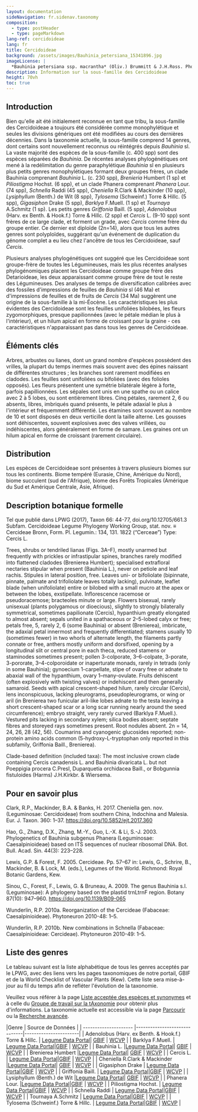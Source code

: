 ```yaml
---
layout: documentation
sideNavigation: fr.sidenav.taxonomy
composition:
  - type: postHeader
  - type: pageMarkdown
lang-ref: cercidoideae
lang: fr 
title: Cercidoideae
background: /assets/images/Bauhinia_petersiana_15341896.jpg
imageLicense: |
  *Bauhinia petersiana ssp. macrantha* (Oliv.) Brummitt & J.H.Ross. Photo by Ryan van Huyssteen via [iNaturalist](https://www.gbif.org/occurrence/1838329045)
description: Information sur la sous-famille des Cercidoideae
height: 70vh
toc: true
---
```


## Introduction
Bien qu'elle ait été initialement reconnue en tant que tribu, la sous-famille des Cercidoideae a toujours été considérée comme monophylétique et seules les divisions génériques ont été modifiées au cours des dernières décennies. Dans la taxonomie actuelle, la sous-famille comprend 14 genres, dont certains sont nouvellement reconnus ou réintégrés depuis *Bauhinia* sl. La vaste majorité des espèces de la sous-famille (c. 400 spp) sont des espèces séparées de *Bauhinia*. De récentes analyses phylogénétiques ont mené à la redélimitation du genre paraphylétique *Bauhinia* sl en plusieurs plus petits genres monophylétiques formant deux groupes frères, un clade Bauhinia comprenant *Bauhinia* L. (c. 230 spp), *Brenieria* Humbert (1 sp) et *Piliostigma* Hochst. (6 spp), et un clade Phanera comprenant *Phanera* Lour. (74 spp), *Schnella* Raddi (45 spp), *Cheniella* R.Clark & Mackinder (10 spp), *Lysiphyllum* (Benth.) de Wit (8 spp), *Tylosema* (Schweinf.) Torre & Hillc. (5 spp), *Gigasiphon* Drake (5 spp), *Barklya* F.Muell. (1 sp) et *Tournaya* A.Schmitz (1 sp). Les petits genres *Griffonia* Baill. (5 spp), *Adenolobus* (Harv. ex Benth. & Hook.f.) Torre & Hillc. (2 spp) et *Cercis* L. (9-10 spp) sont frères de ce large clade, et forment un grade, avec *Cercis* comme frère du groupe entier. Ce dernier est diploïde (2n=14), alors que tous les autres genres sont polyploïdes, suggérant qu'un événement de duplication du génome complet a eu lieu chez l'ancêtre de tous les Cercidoideae, sauf *Cercis*.

Plusieurs analyses phylogénétiques ont suggéré que les Cercidoideae sont groupe-frère de toutes les Légumineuses, mais les plus récentes analyses phylogénomiques placent les Cercidoideae comme groupe frère des Detarioideae, les deux apparaissant comme groupe frère de tout le reste des Légumineuses. Des analyses de temps de diversification calibrées avec des fossiles d'impressions de feuilles de *Bauhinia* sl (46 Ma) et d'impressions de feuilles et de fruits de *Cercis* (34 Ma) suggèrent une origine de la sous-famille à la mi-Éocène. Les caractéristiques les plus évidentes des Cercidoideae sont les feuilles unifoliées bilobées, les fleurs zygomorphiques, presque papilionnées (avec le pétale médian le plus à l'intérieur), et un hilum apical en forme de croissant pour la graine - ces caractéristiques n'apparaissant pas dans tous les genres de Cercidoideae.

## Éléments clés
Arbres, arbustes ou lianes, dont un grand nombre d'espèces possèdent des vrilles, la plupart du temps inermes mais souvent avec des épines naissant de différentes structures ; les branches sont rarement modifiées en cladodes. Les feuilles sont unifoliées ou bifoliées (avec des folioles opposés). Les fleurs présentent une symétrie bilatérale légère à forte, parfois papillionnées. Les sépales sont unis en une spathe ou un calice avec 2 à 5 lobes, ou sont entièrement libres. Cinq pétales, rarement 2, 6 ou absents, libres, imbriqués quand présents, le pétale adaxial le plus à l'intérieur et fréquemment différentié. Les étamines sont souvent au nombre de 10 et sont disposés en deux verticille dont la taille alterne. Les gousses sont déhiscentes, souvent explosives avec des valves vrillées, ou indéhiscentes, alors généralement en forme de samare. Les graines ont un hilum apical en forme de croissant (rarement circulaire).

## Distribution
Les espèces de Cercidoideae sont présentes à travers plusieurs biomes sur tous les continents. Biome tempéré (Eurasie, Chine, Amérique du Nord), biome succulent (sud de l'Afrique), biome des Forêts Tropicales (Amérique du Sud et Amérique Centrale, Asie, Afrique).

## Description botanique formelle
Tel que publié dans LPWG (2017), Taxon 66: 44-77, doi.org/10.12705/661.3
Subfam. Cercidoideae Legume Phylogeny Working Group, stat. nov. ≡ Cercideae Bronn, Form. Pl. Legumin.: 134, 131. 1822 (“Cerceae”)
Type: Cercis L.

Trees, shrubs or tendriled lianas (Figs. 3A–F), mostly unarmed but frequently with prickles or infrastipular spines, branches rarely modified into flattened cladodes (Brenierea Humbert); specialised extrafloral nectaries stipular when present (Bauhinia L.), never on petiole and leaf rachis. Stipules in lateral position, free. Leaves uni- or bifoliolate (bipinnate, pinnate, palmate and trifoliolate leaves totally lacking), pulvinate, leaflet blade (when unifoliolate) entire or bilobed with a small mucro at the apex or between the lobes, exstipellate.
Inflorescence racemose or pseudoracemose; bracteoles minute or large. Flowers bisexual, rarely unisexual (plants polygamous or dioecious), slightly to strongly bilaterally symmetrical, sometimes papilionate (Cercis), hypanthium greatly elongated to almost absent; sepals united in a spathaceous or 2–5-lobed calyx or free; petals free, 5, rarely 2, 6 (some Bauhinia) or absent (Brenierea), imbricate, the adaxial petal innermost and frequently differentiated; stamens usually 10 (sometimes fewer) in two whorls of alternate length, the filaments partly connate or free, anthers mostly uniform and dorsifixed, opening by a longitudinal slit or central pore in each theca, reduced stamens or staminodes sometimes present; pollen 3-colporate, 3–6-colpate, 3-porate, 3-pororate, 3–4-colporoidate or inaperturate monads, rarely in tetrads (only in some Bauhinia); gynoecium 1-carpellate, stipe of ovary free or adnate to abaxial wall of the hypanthium, ovary 1–many-ovulate. Fruits dehiscent (often explosively with twisting
valves) or indehiscent and then generally samaroid. 
Seeds with apical crescent-shaped hilum, rarely circular (Cercis), lens inconspicuous, lacking pleurograms, pseudopleurograms, or wing or aril (in Brenierea two funicular aril-like lobes adnate to the testa leaving a short crescent-shaped scar or a long scar running nearly around the seed circumference); embryo straight, very rarely curved (Barklya F.Muell.). 
Vestured pits lacking in secondary xylem; silica bodies absent; septate fibres and storeyed rays sometimes present. 
Root nodules absent. 
2n = 14, 24, 26, 28 (42, 56). 
Coumarins and cyanogenic glucosides reported; non-protein amino acids common (5-hydroxy-L-tryptophan only reported in this subfamily, Griffonia Baill., Brenierea).

Clade-based definition (included taxa): The most inclusive crown clade containing Cercis canadensis L. and Bauhinia divaricata L. but not Poeppigia procera C.Presl, Duparquetia orchidacea Baill., or Bobgunnia fistuloides (Harms) J.H.Kirkbr. & Wiersema.

## Pour en savoir plus
Clark, R.P., Mackinder, B.A. & Banks, H. 2017. Cheniella gen. nov. (Leguminosae: Cercidoideae) from southern China, Indochina and Malesia. Eur. J. Taxon. 360: 1–37. https://doi.org/10.5852/ejt.2017.360

Hao, G., Zhang, D.X., Zhang, M.-Y., Guo, L.-X. & Li, S.-J. 2003. Phylogenetics of Bauhinia subgenus Phanera (Leguminosae: Caesalpinioideae) based on ITS sequences of nuclear ribosomal DNA. Bot. Bull. Acad. Sin. 44(3): 223–228.

Lewis, G.P. & Forest, F. 2005. Cercideae. Pp. 57–67 in: Lewis, G., Schrire, B., Mackinder, B. & Lock, M. (eds.), Legumes of the World. Richmond: Royal Botanic Gardens, Kew.

Sinou, C., Forest, F., Lewis, G. & Bruneau, A. 2009. The genus Bauhinia s.l. (Leguminosae): A phylogeny based on the plastid trnLtrnF region. Botany 87(10): 947–960. https://doi.org/10.1139/B09-065

Wunderlin, R.P. 2010a. Reorganization of the Cercideae (Fabaceae: Caesalpinioideae). Phytoneuron 2010-48: 1–5.

Wunderlin, R.P. 2010b. New combinations in Schnella (Fabaceae: Caesalpinioideae: Cercideae). Phytoneuron 2010-49: 1–5.

## Liste des genres
Le tableau suivant est la liste alphabétique de tous les genres acceptés par le LPWG, avec des liens vers les pages taxonomiques de notre portail, GBIF et de la World Checklist of Vascular Plants (Kew). Cette liste sera mise-à-jour au fil du temps afin de refléter l'évolution de la taxonomie.

Veuillez vous référer à la page [Liste acceptée des espèces et synonymes](/fr/taxonomy/species-list) et à celle du [Groupe de travail sur la tAxonomie](/fr/working-groups/taxonomy) pour obtenir plus d'informations. La taxonomie actuelle est accessible via la page [Parcourir](/fr/taxonomy/browse) ou la [Recherche avancée](/fr/taxonomy/search).


|Genre                  | Source de Données   |
| --------------------- |------------------------------|-----------------------|
| Adenolobus (Harv. ex Benth. & Hook.f.) Torre & Hillc. | [Legume Data Portal](/taxonomy/taxon/621808)| [GBIF](https://www.gbif.org/species/2956199)  | [WCVP](https://wcvp.science.kew.org/taxon/21580-1)  |
| Barklya F.Muell.  | [Legume Data Portal](/fr/taxonomy/taxon/669816)|[GBIF](https://www.gbif.org/species/2955817) | [WCVP](https://wcvp.science.kew.org/taxon/21784-1)  |
| Bauhinia L. |[Legume Data Portal](/fr/taxonomy/taxon/671275)|  [GBIF](https://www.gbif.org/species/2952935)  | [WCVP](https://wcvp.science.kew.org/taxon/327181-2) |
| Brenierea Humbert |[Legume Data Portal](/fr/taxonomy/taxon/683252)|  [GBIF](https://www.gbif.org/species/2977380)  | [WCVP](https://wcvp.science.kew.org/taxon/21855-1)  |
| Cercis L. | [Legume Data Portal](/fr/taxonomy/taxon/711402)|[GBIF](https://www.gbif.org/species/2955919) | [WCVP](https://wcvp.science.kew.org/taxon/30001619-2) |
| Cheniella R.Clark & Mackinder |[Legume Data Portal](/fr/taxonomy/taxon/1014675)| [GBIF](https://www.gbif.org/species/9712046)  | [WCVP](https://wcvp.science.kew.org/taxon/77165904-1) |
| Gigasiphon Drake  | [Legume Data Portal](/fr/taxonomy/taxon/825227)|[GBIF](https://www.gbif.org/species/8059232) | [WCVP](https://wcvp.science.kew.org/taxon/22484-1)  |
| Griffonia Baill.  | [Legume Data Portal](/fr/taxonomy/taxon/833544)|[GBIF](https://www.gbif.org/species/2945470) | [WCVP](https://wcvp.science.kew.org/taxon/22523-1)  |
| Lysiphyllum (Benth.) de Wit |[Legume Data Portal](/fr/taxonomy/taxon/347397)|  [GBIF](https://www.gbif.org/species/9105569)  | [WCVP](https://wcvp.science.kew.org/taxon/22849-1)  |
| Phanera Lour. |[Legume Data Portal](/fr/taxonomy/taxon/537884)|[GBIF](https://www.gbif.org/species/7278390)  | [WCVP](https://wcvp.science.kew.org/taxon/23206-1)  |
| Piliostigma Hochst. | [Legume Data Portal](/fr/taxonomy/taxon/415512)|[GBIF](https://www.gbif.org/species/2947989) | [WCVP](https://wcvp.science.kew.org/taxon/329960-2) |
| Schnella Raddi  | [Legume Data Portal](/fr/taxonomy/taxon/591756)|[GBIF](https://www.gbif.org/species/7278569) | [WCVP](https://wcvp.science.kew.org/taxon/30003119-2) |
| Tournaya A.Schmitz  | [Legume Data Portal](/fr/taxonomy/taxon/443521)|[GBIF](https://www.gbif.org/species/7301486) | [WCVP](https://wcvp.science.kew.org/taxon/23709-1)  |
| Tylosema (Schweinf.) Torre & Hillc.   | [Legume Data Portal](/fr/taxonomy/taxon/441307)|[GBIF](https://www.gbif.org/species/9010267) | [WCVP](https://wcvp.science.kew.org/taxon/23743-1)  |